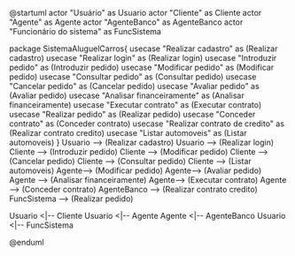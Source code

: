 @startuml
actor "Usuário" as Usuario
actor "Cliente" as Cliente
actor "Agente" as Agente
actor "AgenteBanco" as AgenteBanco
actor "Funcionário do sistema" as FuncSistema

package SistemaAluguelCarros{
usecase "Realizar cadastro" as (Realizar cadastro)
usecase "Realizar login" as (Realizar login)
usecase "Introduzir pedido" as (Introduzir pedido)
usecase "Modificar pedido" as (Modificar pedido)
usecase "Consultar pedido" as (Consultar pedido)
usecase "Cancelar pedido" as (Cancelar pedido)
usecase "Avaliar pedido" as (Avaliar pedido)
usecase "Analisar financeiramente" as (Analisar financeiramente)
usecase "Executar contrato" as (Executar contrato)
usecase "Realizar pedido" as (Realizar pedido)
usecase "Conceder contrato" as (Conceder contrato)
usecase "Realizar contrato de credito" as (Realizar contrato credito)
usecase "Listar automoveis" as (Listar automoveis)
}
Usuario --> (Realizar cadastro)
Usuario --> (Realizar login)
Cliente --> (Introduzir pedido)
Cliente --> (Modificar pedido)
Cliente --> (Cancelar pedido)
Cliente --> (Consultar pedido)
Cliente --> (Listar automoveis)
Agente--> (Modificar pedido)
Agente--> (Avaliar pedido)
Agente --> (Analisar financeiramente)
Agente--> (Executar contrato)
Agente --> (Conceder contrato)
AgenteBanco --> (Realizar contrato credito)
FuncSistema --> (Realizar pedido)

Usuario <|-- Cliente
Usuario <|-- Agente
Agente <|-- AgenteBanco
Usuario <|-- FuncSistema

@enduml

